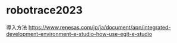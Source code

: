 # robotrace2023

導入方法
https://www.renesas.com/jp/ja/document/apn/integrated-development-environment-e-studio-how-use-egit-e-studio
